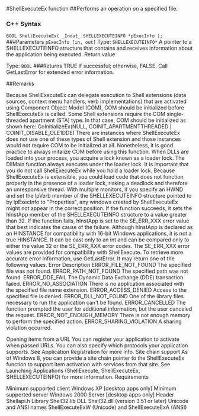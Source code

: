 

#ShellExecuteEx function
##Performs an operation on a specified file.
### C++ Syntax
`
BOOL ShellExecuteEx(
  _Inout_ SHELLEXECUTEINFO *pExecInfo
);
`
###Parameters
`pExecInfo [in, out]`
Type: `SHELLEXECUTEINFO*`
A pointer to a SHELLEXECUTEINFO structure that contains and receives information about the application being executed.
Return value

Type: `BOOL`
###Returns 
TRUE if successful; 
otherwise, FALSE. 
Call GetLastError for extended error information.

##Remarks

Because ShellExecuteEx can delegate execution to Shell extensions (data sources, context menu handlers, verb implementations) that are activated using Component Object Model (COM), COM should be initialized before ShellExecuteEx is called. Some Shell extensions require the COM single-threaded apartment (STA) type. In that case, COM should be initialized as shown here:
CoInitializeEx(NULL, COINIT_APARTMENTTHREADED | COINIT_DISABLE_OLE1DDE)
There are instances where ShellExecuteEx does not use one of these types of Shell extension and those instances would not require COM to be initialized at all. Nonetheless, it is good practice to always initalize COM before using this function.
When DLLs are loaded into your process, you acquire a lock known as a loader lock. The DllMain function always executes under the loader lock. It is important that you do not call ShellExecuteEx while you hold a loader lock. Because ShellExecuteEx is extensible, you could load code that does not function properly in the presence of a loader lock, risking a deadlock and therefore an unresponsive thread.
With multiple monitors, if you specify an HWND and set the lpVerb member of the SHELLEXECUTEINFO structure pointed to by lpExecInfo to "Properties", any windows created by ShellExecuteEx might not appear in the correct position.
If the function succeeds, it sets the hInstApp member of the SHELLEXECUTEINFO structure to a value greater than 32. If the function fails, hInstApp is set to the SE_ERR_XXX error value that best indicates the cause of the failure. Although hInstApp is declared as an HINSTANCE for compatibility with 16-bit Windows applications, it is not a true HINSTANCE. It can be cast only to an int and can be compared only to either the value 32 or the SE_ERR_XXX error codes.
The SE_ERR_XXX error values are provided for compatibility with ShellExecute. To retrieve more accurate error information, use GetLastError. It may return one of the following values.
Error	Description
ERROR_FILE_NOT_FOUND	The specified file was not found.
ERROR_PATH_NOT_FOUND	The specified path was not found.
ERROR_DDE_FAIL	The Dynamic Data Exchange (DDE) transaction failed.
ERROR_NO_ASSOCIATION	There is no application associated with the specified file name extension.
ERROR_ACCESS_DENIED	Access to the specified file is denied.
ERROR_DLL_NOT_FOUND	One of the library files necessary to run the application can't be found.
ERROR_CANCELLED	The function prompted the user for additional information, but the user canceled the request.
ERROR_NOT_ENOUGH_MEMORY	There is not enough memory to perform the specified action.
ERROR_SHARING_VIOLATION	A sharing violation occurred.
 
Opening items from a URL You can register your application to activate when passed URLs. You can also specify which protocols your application supports. See Application Registration for more info.
Site chain support As of Windows 8, you can provide a site chain pointer to the ShellExecuteEx function to support item activation with services from that site. See Launching Applications (ShellExecute, ShellExecuteEx, SHELLEXECUTEINFO) for more information.
Requirements

Minimum supported client
Windows XP [desktop apps only]
Minimum supported server
Windows 2000 Server [desktop apps only]
Header
Shellapi.h
Library
Shell32.lib
DLL
Shell32.dll (version 3.51 or later)
Unicode and ANSI names
ShellExecuteExW (Unicode) and ShellExecuteExA (ANSI)

